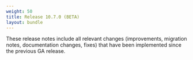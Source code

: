 ```yaml
---
weight: 50
title: Release 10.7.0 (BETA)
layout: bundle
---
```


These release notes include all relevant changes (improvements, migration notes, documentation changes, fixes) that have been implemented since the previous GA release.
